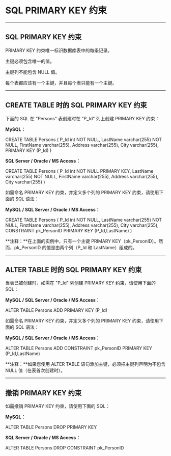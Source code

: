 # SQL PRIMARY KEY 约束

------

## SQL PRIMARY KEY 约束

PRIMARY KEY 约束唯一标识数据库表中的每条记录。

主键必须包含唯一的值。

主键列不能包含 NULL 值。

每个表都应该有一个主键，并且每个表只能有一个主键。

------

## CREATE TABLE 时的 SQL PRIMARY KEY 约束

下面的 SQL 在 "Persons" 表创建时在 "P_Id" 列上创建 PRIMARY KEY 约束：

**MySQL：**

CREATE TABLE Persons
(
P_Id int NOT NULL,
LastName varchar(255) NOT NULL,
FirstName varchar(255),
Address varchar(255),
City varchar(255),
PRIMARY KEY (P_Id)
)

**SQL Server / Oracle / MS Access：**

CREATE TABLE Persons
(
P_Id int NOT NULL PRIMARY KEY,
LastName varchar(255) NOT NULL,
FirstName varchar(255),
Address varchar(255),
City varchar(255)
)

如需命名 PRIMARY KEY 约束，并定义多个列的 PRIMARY KEY 约束，请使用下面的 SQL 语法：

**MySQL / SQL Server / Oracle / MS Access：**

CREATE TABLE Persons
(
P_Id int NOT NULL,
LastName varchar(255) NOT NULL,
FirstName varchar(255),
Address varchar(255),
City varchar(255),
CONSTRAINT pk_PersonID PRIMARY KEY (P_Id,LastName)
)

**注释：**在上面的实例中，只有一个主键 PRIMARY KEY（pk_PersonID）。然而，pk_PersonID 的值是由两个列（P_Id 和 LastName）组成的。

------

## ALTER TABLE 时的 SQL PRIMARY KEY 约束

当表已被创建时，如需在 "P_Id" 列创建 PRIMARY KEY 约束，请使用下面的 SQL：

**MySQL / SQL Server / Oracle / MS Access：**

ALTER TABLE Persons
ADD PRIMARY KEY (P_Id)

如需命名 PRIMARY KEY 约束，并定义多个列的 PRIMARY KEY 约束，请使用下面的 SQL 语法：

**MySQL / SQL Server / Oracle / MS Access：**

ALTER TABLE Persons
ADD CONSTRAINT pk_PersonID PRIMARY KEY (P_Id,LastName)

**注释：**如果您使用 ALTER TABLE 语句添加主键，必须把主键列声明为不包含 NULL 值（在表首次创建时）。

------

## 撤销 PRIMARY KEY 约束

如需撤销 PRIMARY KEY 约束，请使用下面的 SQL：

**MySQL：**

ALTER TABLE Persons
DROP PRIMARY KEY

**SQL Server / Oracle / MS Access：**

ALTER TABLE Persons
DROP CONSTRAINT pk_PersonID